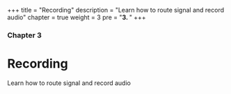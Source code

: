+++
title = "Recording"
description = "Learn how to route signal and record audio"
chapter = true
weight = 3
pre = "<b>3. </b>"
+++

### Chapter 3
# Recording

Learn how to route signal and record audio
